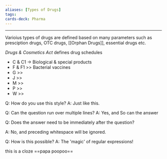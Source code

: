 ```yaml
---
aliases: [Types of Drugs]
tags: 
cards-deck: Pharma
---
```

---

Varioius types of drugs are defined based on many parameters such as presciption drugs, OTC drugs, [[Orphan Drugs]], essential drugs etc.

*Drugs & Cosmetics Act* defines drug schedules
- C & C1 → Biological & special products
- F & F1 >> Bacterial vaccines
- G >> 
- J >> 
- M >> 
- P >> 
- W >> 


Q: How do you use this style?
A: Just like this.
<!--ID: 1643732197019-->


Q: Can the question
run over multiple lines?
A: Yes, and
So can the answer
<!--ID: 1643732197029-->


Q: Does the answer need to be immediately after the question?


A: No, and preceding whitespace will be ignored.
<!--ID: 1643732197039-->


Q: How is this possible?
A: The 'magic' of regular expressions!
<!--ID: 1643732197049-->



this is a cloze ==papa poopoo== 




